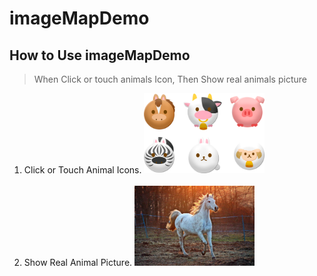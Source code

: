 # imageMapDemo
## How to Use imageMapDemo

> When Click or touch animals Icon, Then Show real animals picture   

1. Click or Touch Animal Icons.
<img src="/img/animal.png" width="40%"></img>
<br/><br/>
2. Show Real Animal Picture.
<img src="/img/horse.jpg" width="40%"></img>